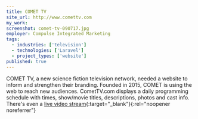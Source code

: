 ```yaml
---
title: COMET TV
site_url: http://www.comettv.com
my_work:
screenshot: comet-tv-090717.jpg
employer: Compulse Integrated Marketing
tags:
  - industries: ['television']
  - technologies: ['Laravel']
  - project_types: ['website']
published: true
---
```


COMET TV, a new science fiction television network, needed a website to inform
and strengthen their branding. Founded in 2015, COMET is using the web to
reach new audiences. CometTV.com displays a daily programming schedule with
times, show/movie titles, descriptions, photos and cast info. There's even a
[live video stream][1]{:target="\_blank"}{:rel="noopener noreferrer"}

[1]: https://www.comettv.com/watch-live/
